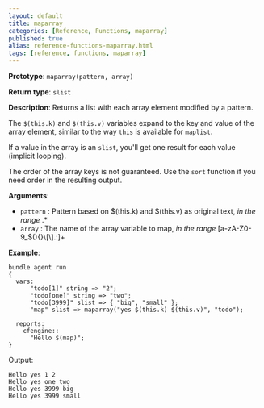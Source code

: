 ```yaml
---
layout: default
title: maparray
categories: [Reference, Functions, maparray]
published: true
alias: reference-functions-maparray.html
tags: [reference, functions, maparray]
---
```


**Prototype**: `maparray(pattern, array)`

**Return type**: `slist`

**Description**: Returns a list with each array element modified by a pattern.

The `$(this.k)` and `$(this.v)` variables expand to the key and value of the 
array element, similar to the way `this` is available for `maplist`.

If a value in the array is an `slist`, you'll get one result for each
value (implicit looping).

The order of the array keys is not guaranteed.  Use the `sort`
function if you need order in the resulting output.

**Arguments**:

* `pattern` : Pattern based on $(this.k) and $(this.v) as original text, *in the range* .\*
* `array` : The name of the array variable to map, *in the range*
[a-zA-Z0-9\_\$(){}\\[\\].:]+

**Example**:

```cf3
bundle agent run
{
  vars:
      "todo[1]" string => "2";
      "todo[one]" string => "two";
      "todo[3999]" slist => { "big", "small" };
      "map" slist => maparray("yes $(this.k) $(this.v)", "todo");

  reports:
    cfengine::
      "Hello $(map)";
}

```

Output:

```
Hello yes 1 2
Hello yes one two
Hello yes 3999 big
Hello yes 3999 small
```
